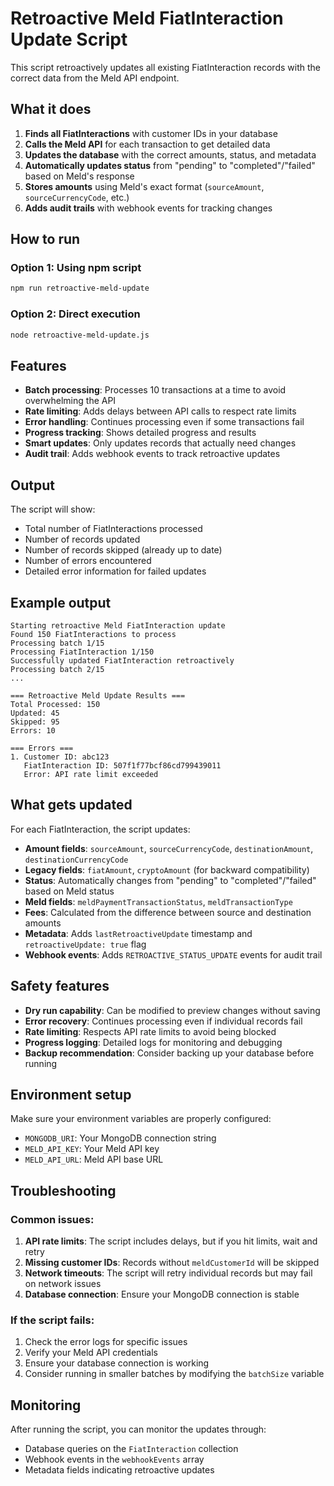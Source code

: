 # Retroactive Meld FiatInteraction Update Script

This script retroactively updates all existing FiatInteraction records with the correct data from the Meld API endpoint.

## What it does

1. **Finds all FiatInteractions** with customer IDs in your database
2. **Calls the Meld API** for each transaction to get detailed data
3. **Updates the database** with the correct amounts, status, and metadata
4. **Automatically updates status** from "pending" to "completed"/"failed" based on Meld's response
5. **Stores amounts** using Meld's exact format (`sourceAmount`, `sourceCurrencyCode`, etc.)
6. **Adds audit trails** with webhook events for tracking changes

## How to run

### Option 1: Using npm script
```bash
npm run retroactive-meld-update
```

### Option 2: Direct execution
```bash
node retroactive-meld-update.js
```

## Features

- **Batch processing**: Processes 10 transactions at a time to avoid overwhelming the API
- **Rate limiting**: Adds delays between API calls to respect rate limits
- **Error handling**: Continues processing even if some transactions fail
- **Progress tracking**: Shows detailed progress and results
- **Smart updates**: Only updates records that actually need changes
- **Audit trail**: Adds webhook events to track retroactive updates

## Output

The script will show:
- Total number of FiatInteractions processed
- Number of records updated
- Number of records skipped (already up to date)
- Number of errors encountered
- Detailed error information for failed updates

## Example output

```
Starting retroactive Meld FiatInteraction update
Found 150 FiatInteractions to process
Processing batch 1/15
Processing FiatInteraction 1/150
Successfully updated FiatInteraction retroactively
Processing batch 2/15
...

=== Retroactive Meld Update Results ===
Total Processed: 150
Updated: 45
Skipped: 95
Errors: 10

=== Errors ===
1. Customer ID: abc123
   FiatInteraction ID: 507f1f77bcf86cd799439011
   Error: API rate limit exceeded
```

## What gets updated

For each FiatInteraction, the script updates:

- **Amount fields**: `sourceAmount`, `sourceCurrencyCode`, `destinationAmount`, `destinationCurrencyCode`
- **Legacy fields**: `fiatAmount`, `cryptoAmount` (for backward compatibility)
- **Status**: Automatically changes from "pending" to "completed"/"failed" based on Meld status
- **Meld fields**: `meldPaymentTransactionStatus`, `meldTransactionType`
- **Fees**: Calculated from the difference between source and destination amounts
- **Metadata**: Adds `lastRetroactiveUpdate` timestamp and `retroactiveUpdate: true` flag
- **Webhook events**: Adds `RETROACTIVE_STATUS_UPDATE` events for audit trail

## Safety features

- **Dry run capability**: Can be modified to preview changes without saving
- **Error recovery**: Continues processing even if individual records fail
- **Rate limiting**: Respects API rate limits to avoid being blocked
- **Progress logging**: Detailed logs for monitoring and debugging
- **Backup recommendation**: Consider backing up your database before running

## Environment setup

Make sure your environment variables are properly configured:
- `MONGODB_URI`: Your MongoDB connection string
- `MELD_API_KEY`: Your Meld API key
- `MELD_API_URL`: Meld API base URL

## Troubleshooting

### Common issues:

1. **API rate limits**: The script includes delays, but if you hit limits, wait and retry
2. **Missing customer IDs**: Records without `meldCustomerId` will be skipped
3. **Network timeouts**: The script will retry individual records but may fail on network issues
4. **Database connection**: Ensure your MongoDB connection is stable

### If the script fails:

1. Check the error logs for specific issues
2. Verify your Meld API credentials
3. Ensure your database connection is working
4. Consider running in smaller batches by modifying the `batchSize` variable

## Monitoring

After running the script, you can monitor the updates through:
- Database queries on the `FiatInteraction` collection
- Webhook events in the `webhookEvents` array
- Metadata fields indicating retroactive updates 